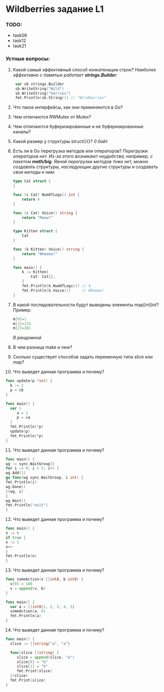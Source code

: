 # Wildberries задание L1

### TODO:

- task06
- task12
- task21

### Устные вопросы:

1. Какой самый эффективный способ конкатенации строк?
   _Наиболее эффективно с памятью работает **strings.Builder**:_

   ```go
    var sb strings.Builder
    sb.WriteString("Wild")
    sb.WriteString("berries")
    fmt.Println(sb.String()) // "Wildberries"
   ```

2. Что такое интерфейсы, как они применяются в Go?

3. Чем отличаются RWMutex от Mutex?

4. Чем отличаются буферизированные и не буферизированные каналы?

5. Какой размер у структуры struct{}{}?
   _0 байт_

6. Есть ли в Go перегрузка методов или операторов?
   _Перегрузки операторов нет. Из-за этого возникают неудобства, например, с пакетом **math/big**. Явной перегрузки методов тоже нет, можно создавать структуры, наследующие другие структуры и создавать свои методы к ним:_

   ```go
   type Cat struct {
   }

   func (c Cat) NumOfLegs() int {
       return 4
   }

   func (c Cat) Voice() string {
       return "Meow!"
   }

   type Kitten struct {
       Cat
   }

   func (k Kitten) Voice() string {
       return "Wheeee!"
   }

   func main() {
       k := Kitten{
           Cat: Cat{},
       }
       fmt.Println(k.NumOfLegs()) // 4
       fmt.Println(k.Voice())     // Wheeee!
   }
   ```

7. В какой последовательности будут выведены элементы map[int]int?
   Пример:

   ```go
   m[0]=1
   m[1]=124
   m[2]=281
   ```

   _В рандомной_

8. В чем разница make и new?

9. Сколько существует способов задать переменную типа slice или map?

10. Что выведет данная программа и почему?

```go
func update(p *int) {
  b := 2
  p = &b
}

func main() {
  var (
     a = 1
     p = &a
  )
  fmt.Println(*p)
  update(p)
  fmt.Println(*p)
}
```

11. Что выведет данная программа и почему?

```go
func main() {
wg := sync.WaitGroup{}
for i := 0; i < 5; i++ {
wg.Add(1)
go func(wg sync.WaitGroup, i int) {
fmt.Println(i)
wg.Done()
}(wg, i)
}
wg.Wait()
fmt.Println("exit")
}
```

12. Что выведет данная программа и почему?

```go
func main() {
n := 0
if true {
n := 1
n++
}
fmt.Println(n)
}
```

13. Что выведет данная программа и почему?

```go
func someAction(v []int8, b int8) {
  v[0] = 100
  v = append(v, b)
}

func main() {
  var a = []int8{1, 2, 3, 4, 5}
  someAction(a, 6)
  fmt.Println(a)
}
```

14. Что выведет данная программа и почему?

```go
func main() {
  slice := []string{"a", "a"}

  func(slice []string) {
     slice = append(slice, "a")
     slice[0] = "b"
     slice[1] = "b"
     fmt.Print(slice)
  }(slice)
  fmt.Print(slice)
}
```
